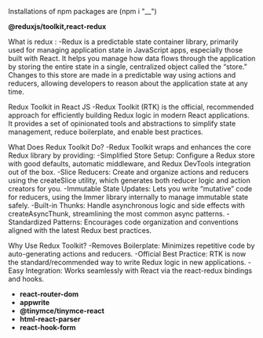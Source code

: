 
Installations of npm packages are (npm i "__") 

**@reduxjs/toolkit,react-redux**

What is redux :
-Redux is a predictable state container library, primarily used for managing application state in JavaScript apps, especially those built with React. It helps you manage how data flows through the application by storing the entire state in a single, centralized object called the “store.” Changes to this store are made in a predictable way using actions and reducers, allowing developers to reason about the application state at any time.

Redux Toolkit in React JS
-Redux Toolkit (RTK) is the official, recommended approach for efficiently building Redux logic in modern React applications. It provides a set of opinionated tools and abstractions to simplify state management, reduce boilerplate, and enable best practices.

What Does Redux Toolkit Do?
-Redux Toolkit wraps and enhances the core Redux library by providing:
-Simplified Store Setup: Configure a Redux store with good defaults, automatic middleware, and Redux DevTools integration out of the box.
-Slice Reducers: Create and organize actions and reducers using the createSlice utility, which generates both reducer logic and action creators for you.
-Immutable State Updates: Lets you write “mutative” code for reducers, using the Immer library internally to manage immutable state safely.
-Built-in Thunks: Handle asynchronous logic and side effects with createAsyncThunk, streamlining the most common async patterns.
-Standardized Patterns: Encourages code organization and conventions aligned with the latest Redux best practices.

Why Use Redux Toolkit?
-Removes Boilerplate: Minimizes repetitive code by auto-generating actions and reducers.
-Official Best Practice: RTK is now the standard/recommended way to write Redux logic in new applications.
-Easy Integration: Works seamlessly with React via the react-redux bindings and hooks.

  
- **react-router-dom**
- **appwrite**
- **@tinymce/tinymce-react**
- **html-react-parser**
- **react-hook-form**
